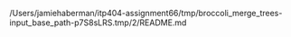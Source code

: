 /Users/jamiehaberman/itp404-assignment66/tmp/broccoli_merge_trees-input_base_path-p7S8sLRS.tmp/2/README.md